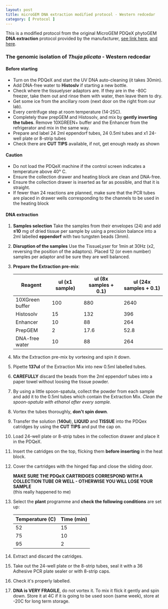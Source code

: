 ```yaml
---
layout: post
title: microGEM DNA extraction modified protocol - Western redcedar
category: [ Protocol ]
---
```

This is a modified protocol from the original MicroGEM PDQeX phytoGEM **DNA extraction** protocol provided by the manufacturer, [see link here](https://microgembio.com/wp-content/uploads/2019/03/REV0-C0085-PDQeX-Handbook.pdf), [and here](https://microgembio.com/wp-content/uploads/2019/03/QSG_009_190531_PDQeX-phytoGEM.pdf).


### The genomic isolation of _Thuja plicata_ - Western redcedar

#### Before starting

- Turn on the PDQeX and start the UV DNA auto-cleaning (it takes 30min).
- Add DNA-free water to **Histoslv** if starting a new bottle.
- Check where the tissuelyser adaptors are. If they are in the -80C freezer, take them out and rinse them with water, then leave them to dry.
- Get some ice from the ancillary room (next door on the right from our lab).
- Every centrifuge step at room temperature (14-25C).
- Completely thaw prepGEM and Histosolv, and mix by **gently inverting the tubes**. Remove 10XGREEN+ buffer and the Enhancer from the refrigerator and mix in the same way.
- Prepare and label 24 2ml eppendorf tubes, 24 0.5ml tubes and x1 24-well plate or 8-strip tubes
- Check there are **CUT TIPS** available, if not, get enough ready as shown

#### Caution

- Do not load the PDQeX machine if the control screen indicates a temperature above 40° C.
- Ensure the collection drawer and heating block are clean and DNA-free.
- Ensure the collection drawer is inserted as far as possible, and that it is straight.
- If fewer than 24 reactions are planned, make sure that the PCR tubes are placed in drawer wells corresponding to the channels to be used in the heating block

#### DNA extraction

1. **Samples selection** Take the samples from their envelopes (24) and add **≤10** mg of dried tissue per sample by using a precision balance into a 2ml labelled **eppendorf** with two tungsten beads (3mm).
3. **Disruption of the samples** Use the TissueLyser for 1min at 30Hz (x2, reversing the position of the adaptors). Placed 12 (or even number) samples per adaptor and be sure they are well balanced.
5. **Prepare the Extraction pre-mix**:

    |Reagent |ul (x1 sample)  | ul (8x samples + 0.1)| ul (24x samples + 0.1)|
    --- | --- | ---| ---|
    |10XGreen buffer|100|880|2640|
    |Histosolv|15|132|396|
    |Enhancer|10|88|264|
    |PrepGEM|2|17.6|52.8|
    |DNA-free water|10|88|264|

4. Mix the Extraction pre-mix by vortexing and spin it down.
5. Pipette **137ul** of the Extraction Mix into new 0.5ml labelled tubes.
6. **CAREFULLY** discard the beads from the 2ml eppendorf tubes into a paper towel without loosing the tissue powder.
7. By using a little spoon-spatula, collect the powder from each sample and add it to the 0.5ml tubes which contain the Extraction Mix. *Clean the spoon-spatula with ethanol after every sample.*  
8. Vortex the tubes thoroughly, **don't spin down**.
9. Transfer the solution (**140ul**), **LIQUID** and **TISSUE**  into the PDQex catridges by using the **CUT TIPS** and put the cap on.
10. Load 24-well plate or 8-strip tubes in the collection drawer and place it in the PDQeX.
11. Insert the catridges on the top, flicking them **before inserting** in the heat block.
12. Cover the cartridges with the hinged flap and close the sliding door.  

    **MAKE SURE THE PDQeX CARTRIDGES CORRESPOND WITH A COLLECTION TUBE OR WELL - OTHERWISE YOU WILL LOSE YOUR SAMPLE**  
    (this really happened to me)  

13. Select the **plant** programme and **check the following conditions** are set up:

    |Temperature (C) | Time (min)
    --- | --- |
    |52|15|
    |75|10|
    |95|2|

14. Extract and discard the catridges.
15. Take out the 24-well plate or the 8-strip tubes, seal it with a 36 Adhesive PCR plate sealer or with 8-strip caps. 
16. Check it's properly labelled.
17. **DNA is VERY FRAGILE**, do not vortex it. To mix it flick it gently and spin down. Store it at 4C if it is going to be used soon (same week), store at -20C for long term storage.


